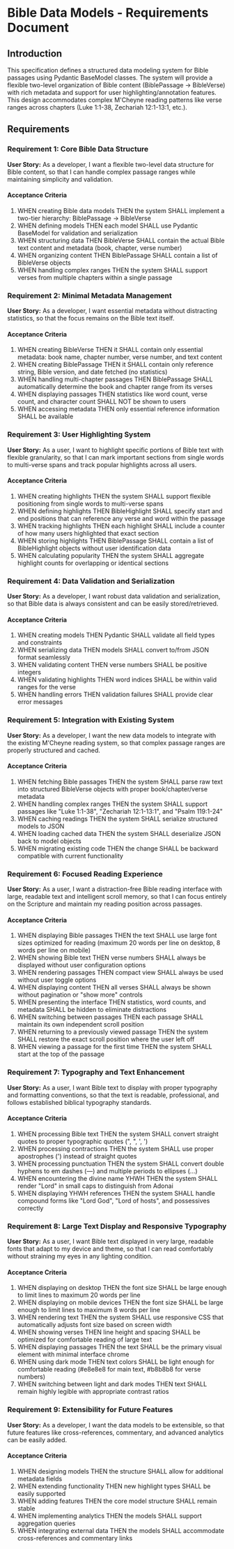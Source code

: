 # Bible Data Models - Requirements Document

## Introduction

This specification defines a structured data modeling system for Bible passages using Pydantic BaseModel classes. The system will provide a flexible two-level organization of Bible content (BiblePassage → BibleVerse) with rich metadata and support for user highlighting/annotation features. This design accommodates complex M'Cheyne reading patterns like verse ranges across chapters (Luke 1:1-38, Zechariah 12:1-13:1, etc.).

## Requirements

### Requirement 1: Core Bible Data Structure

**User Story:** As a developer, I want a flexible two-level data structure for Bible content, so that I can handle complex passage ranges while maintaining simplicity and validation.

#### Acceptance Criteria

1. WHEN creating Bible data models THEN the system SHALL implement a two-tier hierarchy: BiblePassage → BibleVerse
2. WHEN defining models THEN each model SHALL use Pydantic BaseModel for validation and serialization
3. WHEN structuring data THEN BibleVerse SHALL contain the actual Bible text content and metadata (book, chapter, verse number)
4. WHEN organizing content THEN BiblePassage SHALL contain a list of BibleVerse objects
5. WHEN handling complex ranges THEN the system SHALL support verses from multiple chapters within a single passage

### Requirement 2: Minimal Metadata Management

**User Story:** As a developer, I want essential metadata without distracting statistics, so that the focus remains on the Bible text itself.

#### Acceptance Criteria

1. WHEN creating BibleVerse THEN it SHALL contain only essential metadata: book name, chapter number, verse number, and text content
2. WHEN creating BiblePassage THEN it SHALL contain only reference string, Bible version, and date fetched (no statistics)
3. WHEN handling multi-chapter passages THEN BiblePassage SHALL automatically determine the book and chapter range from its verses
4. WHEN displaying passages THEN statistics like word count, verse count, and character count SHALL NOT be shown to users
5. WHEN accessing metadata THEN only essential reference information SHALL be available

### Requirement 3: User Highlighting System

**User Story:** As a user, I want to highlight specific portions of Bible text with flexible granularity, so that I can mark important sections from single words to multi-verse spans and track popular highlights across all users.

#### Acceptance Criteria

1. WHEN creating highlights THEN the system SHALL support flexible positioning from single words to multi-verse spans
2. WHEN defining highlights THEN BibleHighlight SHALL specify start and end positions that can reference any verse and word within the passage
3. WHEN tracking highlights THEN each highlight SHALL include a counter of how many users highlighted that exact section
4. WHEN storing highlights THEN BiblePassage SHALL contain a list of BibleHighlight objects without user identification data
5. WHEN calculating popularity THEN the system SHALL aggregate highlight counts for overlapping or identical sections

### Requirement 4: Data Validation and Serialization

**User Story:** As a developer, I want robust data validation and serialization, so that Bible data is always consistent and can be easily stored/retrieved.

#### Acceptance Criteria

1. WHEN creating models THEN Pydantic SHALL validate all field types and constraints
2. WHEN serializing data THEN models SHALL convert to/from JSON format seamlessly
3. WHEN validating content THEN verse numbers SHALL be positive integers
4. WHEN validating highlights THEN word indices SHALL be within valid ranges for the verse
5. WHEN handling errors THEN validation failures SHALL provide clear error messages

### Requirement 5: Integration with Existing System

**User Story:** As a developer, I want the new data models to integrate with the existing M'Cheyne reading system, so that complex passage ranges are properly structured and cached.

#### Acceptance Criteria

1. WHEN fetching Bible passages THEN the system SHALL parse raw text into structured BibleVerse objects with proper book/chapter/verse metadata
2. WHEN handling complex ranges THEN the system SHALL support passages like "Luke 1:1-38", "Zechariah 12:1-13:1", and "Psalm 119:1-24"
3. WHEN caching readings THEN the system SHALL serialize structured models to JSON
4. WHEN loading cached data THEN the system SHALL deserialize JSON back to model objects
5. WHEN migrating existing code THEN the change SHALL be backward compatible with current functionality

### Requirement 6: Focused Reading Experience

**User Story:** As a user, I want a distraction-free Bible reading interface with large, readable text and intelligent scroll memory, so that I can focus entirely on the Scripture and maintain my reading position across passages.

#### Acceptance Criteria

1. WHEN displaying Bible passages THEN the text SHALL use large font sizes optimized for reading (maximum 20 words per line on desktop, 8 words per line on mobile)
2. WHEN showing Bible text THEN verse numbers SHALL always be displayed without user configuration options
3. WHEN rendering passages THEN compact view SHALL always be used without user toggle options
4. WHEN displaying content THEN all verses SHALL always be shown without pagination or "show more" controls
5. WHEN presenting the interface THEN statistics, word counts, and metadata SHALL be hidden to eliminate distractions
6. WHEN switching between passages THEN each passage SHALL maintain its own independent scroll position
7. WHEN returning to a previously viewed passage THEN the system SHALL restore the exact scroll position where the user left off
8. WHEN viewing a passage for the first time THEN the system SHALL start at the top of the passage

### Requirement 7: Typography and Text Enhancement

**User Story:** As a user, I want Bible text to display with proper typography and formatting conventions, so that the text is readable, professional, and follows established biblical typography standards.

#### Acceptance Criteria

1. WHEN processing Bible text THEN the system SHALL convert straight quotes to proper typographic quotes (", ", ', ')
2. WHEN processing contractions THEN the system SHALL use proper apostrophes (') instead of straight quotes
3. WHEN processing punctuation THEN the system SHALL convert double hyphens to em dashes (—) and multiple periods to ellipses (…)
4. WHEN encountering the divine name YHWH THEN the system SHALL render "Lord" in small caps to distinguish from Adonai
5. WHEN displaying YHWH references THEN the system SHALL handle compound forms like "Lord God", "Lord of hosts", and possessives correctly

### Requirement 8: Large Text Display and Responsive Typography

**User Story:** As a user, I want Bible text displayed in very large, readable fonts that adapt to my device and theme, so that I can read comfortably without straining my eyes in any lighting condition.

#### Acceptance Criteria

1. WHEN displaying on desktop THEN the font size SHALL be large enough to limit lines to maximum 20 words per line
2. WHEN displaying on mobile devices THEN the font size SHALL be large enough to limit lines to maximum 8 words per line
3. WHEN rendering text THEN the system SHALL use responsive CSS that automatically adjusts font size based on screen width
4. WHEN showing verses THEN line height and spacing SHALL be optimized for comfortable reading of large text
5. WHEN displaying passages THEN the text SHALL be the primary visual element with minimal interface chrome
6. WHEN using dark mode THEN text colors SHALL be light enough for comfortable reading (#e8e8e8 for main text, #b8b8b8 for verse numbers)
7. WHEN switching between light and dark modes THEN text SHALL remain highly legible with appropriate contrast ratios

### Requirement 9: Extensibility for Future Features

**User Story:** As a developer, I want the data models to be extensible, so that future features like cross-references, commentary, and advanced analytics can be easily added.

#### Acceptance Criteria

1. WHEN designing models THEN the structure SHALL allow for additional metadata fields
2. WHEN extending functionality THEN new highlight types SHALL be easily supported
3. WHEN adding features THEN the core model structure SHALL remain stable
4. WHEN implementing analytics THEN the models SHALL support aggregation queries
5. WHEN integrating external data THEN the models SHALL accommodate cross-references and commentary links
